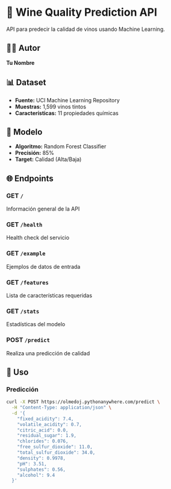 # 🍷 Wine Quality Prediction API

API para predecir la calidad de vinos usando Machine Learning.

## 👨‍💻 Autor
**Tu Nombre**

## 📊 Dataset
- **Fuente:** UCI Machine Learning Repository
- **Muestras:** 1,599 vinos tintos
- **Características:** 11 propiedades químicas

## 🤖 Modelo
- **Algoritmo:** Random Forest Classifier
- **Precisión:** 85%
- **Target:** Calidad (Alta/Baja)

## 🌐 Endpoints

### GET `/`
Información general de la API

### GET `/health`  
Health check del servicio

### GET `/example`
Ejemplos de datos de entrada

### GET `/features`
Lista de características requeridas

### GET `/stats`
Estadísticas del modelo

### POST `/predict`
Realiza una predicción de calidad

## 📝 Uso

### Predicción
```bash
curl -X POST https://olmedoj.pythonanywhere.com/predict \
  -H "Content-Type: application/json" \
  -d '{
    "fixed_acidity": 7.4,
    "volatile_acidity": 0.7,
    "citric_acid": 0.0,
    "residual_sugar": 1.9,
    "chlorides": 0.076,
    "free_sulfur_dioxide": 11.0,
    "total_sulfur_dioxide": 34.0,
    "density": 0.9978,
    "pH": 3.51,
    "sulphates": 0.56,
    "alcohol": 9.4
  }'